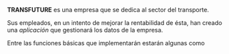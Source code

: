 **TRANSFUTURE** es una empresa que se dedica al sector del transporte.

Sus empleados, en un intento de mejorar la rentabilidad de ésta, han creado una *aplicación* 
que gestionará los datos de la empresa.

Entre las funciones básicas que implementarán estarán algunas como 
